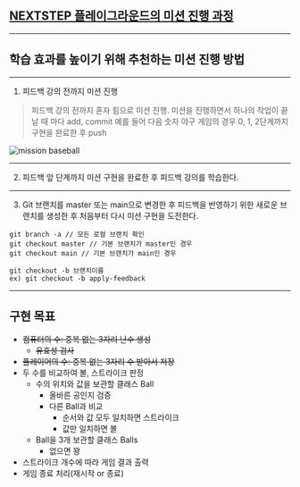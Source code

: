 ## [NEXTSTEP 플레이그라운드의 미션 진행 과정](https://github.com/next-step/nextstep-docs/blob/master/playground/README.md)

---

## 학습 효과를 높이기 위해 추천하는 미션 진행 방법

---

1. 피드백 강의 전까지 미션 진행

> 피드백 강의 전까지 혼자 힘으로 미션 진행. 미션을 진행하면서 하나의 작업이 끝날 때 마다 add, commit
> 예를 들어 다음 숫자 야구 게임의 경우 0, 1, 2단계까지 구현을 완료한 후 push

![mission baseball](https://raw.githubusercontent.com/next-step/nextstep-docs/master/playground/images/mission_baseball.png)

---

2. 피드백 앞 단계까지 미션 구현을 완료한 후 피드백 강의를 학습한다.

---

3. Git 브랜치를 master 또는 main으로 변경한 후 피드백을 반영하기 위한 새로운 브랜치를 생성한 후 처음부터 다시 미션 구현을 도전한다.

```
git branch -a // 모든 로컬 브랜치 확인
git checkout master // 기본 브랜치가 master인 경우
git checkout main // 기본 브랜치가 main인 경우

git checkout -b 브랜치이름
ex) git checkout -b apply-feedback
```

---

## 구현 목표

- ~~컴퓨터의 수: 중복 없는 3자리 난수 생성~~
    - ~~유효성 검사~~
- ~~플레이어의 수: 중복 없는 3자리 수 받아서 저장~~
- 두 수를 비교하여 볼, 스트라이크 판정
    - 수의 위치와 값을 보관할 클래스 Ball
        - 올바른 공인지 검증
        - 다른 Ball과 비교
            - 순서와 값 모두 일치하면 스트라이크
            - 값만 일치하면 볼
    - Ball을 3개 보관할 클래스 Balls
        - 없으면 꽝
- 스트라이크 개수에 따라 게임 결과 출력
- 게임 종료 처리(재시작 or 종료)
